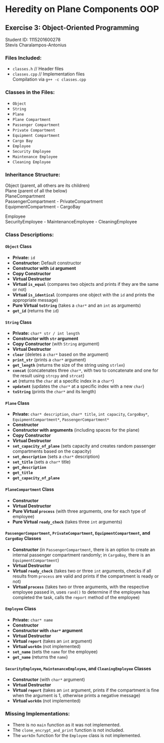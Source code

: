 # Heredity on Plane Components OOP

## Exercise 3: Object-Oriented Programming
Student ID: 1115201600278  
Stevis Charalampos-Antonius

### Files Included:
- `classes.h` // Header files
- `classes.cpp` // Implementation files  
Compilation via `g++ -c classes.cpp`

### Classes in the Files:
- `Object`
- `String`
- `Plane`
- `Plane Compartment`
- `Passenger Compartment`
- `Private Compartment`
- `Equipment Compartment`
- `Cargo Bay`
- `Employee`
- `Security Employee`
- `Maintenance Employee`
- `Cleaning Employee`

### Inheritance Structure:
Object (parent, all others are its children)  
    Plane (parent of all the below)  
        PlaneCompartment  
            PassengerCompartment - PrivateCompartment  
                    EquipmentCompartment - CargoBay  

Employee  
    SecurityEmployee - MaintenanceEmployee - CleaningEmployee



### Class Descriptions:

#### `Object` Class
- **Private:** `id`
- **Constructor:** Default constructor
- **Constructor with `id` argument**
- **Copy Constructor**
- **Virtual Destructor**
- **Virtual `is_equal`** (compares two objects and prints if they are the same or not)
- **Virtual `is_identical`** (compares one object with the `id` and prints the appropriate message)
- **Pure Virtual `toString`** (takes a `char*` and an `int` as arguments)
- **`get_id`** (returns the `id`)

#### `String` Class
- **Private:** `char* str / int length`
- **Constructor with `str` argument**
- **Copy Constructor** (with `String` argument)
- **Virtual Destructor**
- **`clear`** (deletes a `char*` based on the argument)
- **`print_str`** (prints a `char*` argument)
- **`get_length`** (returns the size of the string using `strlen`)
- **`concat`** (concatenates three `char*`, with two to concatenate and one for the result using `strcpy` and `strcat`)
- **`at`** (returns the `char` at a specific index in a `char*`)
- **`updateAt`** (updates the `char*` at a specific index with a new `char`)
- **`toString`** (prints the `char*` and its length)

#### `Plane` Class
- **Private:** `char* description`, `char* title`, `int capacity`, `CargoBay*`, `EquipmentCompartment*`, `PassengerCompartment*`
- **Constructor**
- **Constructor with arguments** (including spaces for the plane)
- **Copy Constructor**
- **Virtual Destructor**
- **`set_capacity_of_plane`** (sets capacity and creates random passenger compartments based on the capacity)
- **`set_description`** (sets a `char*` description)
- **`set_title`** (sets a `char*` title)
- **`get_description`**
- **`get_title`**
- **`get_capacity_of_plane`**

#### `PlaneCompartment` Class
- **Constructor**
- **Virtual Destructor**
- **Pure Virtual `process`** (with three arguments, one for each type of employee)
- **Pure Virtual `ready_check`** (takes three `int` arguments)

#### `PassengerCompartment`, `PrivateCompartment`, `EquipmentCompartment`, and `CargoBay` Classes
- **Constructor** (in `PassengerCompartment`, there is an option to create an internal passenger compartment randomly; in `CargoBay`, there is an `EquipmentCompartment`)
- **Virtual Destructor**
- **Virtual `ready_check`** (takes two or three `int` arguments, checks if all results from `process` are valid and prints if the compartment is ready or not)
- **Virtual `process`** (takes two or three arguments, with the respective employee passed in, uses `rand()` to determine if the employee has completed the task, calls the `report` method of the employee)

#### `Employee` Class
- **Private:** `char* name`
- **Constructor**
- **Constructor with `char*` argument**
- **Virtual Destructor**
- **Virtual `report`** (takes an `int` argument)
- **Virtual `workOn`** (not implemented)
- **`set_name`** (sets the `name` for the employee)
- **`get_name`** (returns the `name`)

#### `SecurityEmployee`, `MaintenanceEmployee`, and `CleaningEmployee` Classes
- **Constructor** (with `char*` argument)
- **Virtual Destructor**
- **Virtual `report`** (takes an `int` argument, prints if the compartment is fine when the argument is 1, otherwise prints a negative message)
- **Virtual `workOn`** (not implemented)

### Missing Implementations:
- There is no `main` function as it was not implemented.
- The `clone_encrypt_and_print` function is not included.
- The `workOn` function for the `Employee` class is not implemented.
